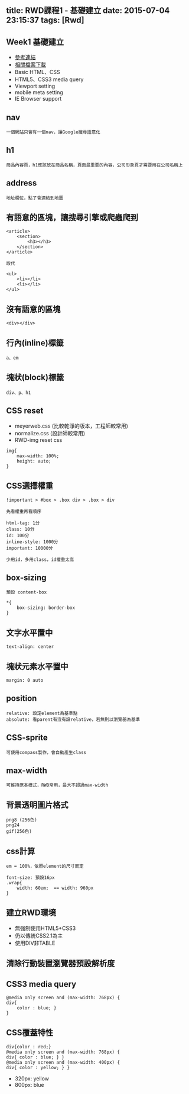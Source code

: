 title: RWD課程1 - 基礎建立
date: 2015-07-04 23:15:37
tags: [Rwd]
---

## Week1 基礎建立
- [參考連結](https://liao-talk.hackpad.com/Week1--ozgcvAjtWE5)
- [相關檔案下載](https://drive.google.com/folderview?id=0B2jVbbD2WJGIfmFIVTBDOExsYklkZmZ3ck8tYWdpV3YzX0pXcURBZUxNaGs5Nll2MXBEWUk&usp=drive_web)
- Basic HTML、CSS
- HTML5、CSS3 media query
- Viewport setting
- mobile meta setting
- IE Browser support

<!-- more -->

## nav
```
一個網站只會有一個nav，讓Google搜尋語意化
```

## h1
```
商品內容頁，h1應該放在商品名稱，頁面最重要的內容，公司形象頁才需要用在公司名稱上
```

## address
```
地址欄位，點了會連結到地圖
```

## 有語意的區塊，讓搜尋引擎或爬蟲爬到
```
<article>
    <section>
        <h3></h3>
    </section>
</article>

取代

<ul>
    <li></li>
    <li></li>
</ul>
```

## 沒有語意的區塊
```
<div></div>
```

## 行內(inline)標籤
```
a、em
```

## 塊狀(block)標籤
```
div、p、h1
```

## CSS reset
- meyerweb.css (比較乾淨的版本，工程師較常用)
- normalize.css (設計師較常用)
- RWD-img reset css
```
img{
    max-width: 100%;
    height: auto;
}
```

## CSS選擇權重
```
!important > #box > .box div > .box > div

先看權重再看順序

html-tag: 1分
class: 10分
id: 100分
inline-style: 1000分
important: 10000分

少用id，多用class，id權重太高
```

## box-sizing
```
預設 content-box

*{
    box-sizing: border-box
}
```

## 文字水平置中
```
text-align: center
```

## 塊狀元素水平置中
```
margin: 0 auto
```

## position
```
relative: 設定element為基準點
absolute: 看parent有沒有設relative，若無則以瀏覽器為基準
```

## CSS-sprite
```
可使用compass製作，會自動產生class
```

## max-width
```
可維持原本樣式，RWD常用，最大不超過max-width
```

## 背景透明圖片格式
```
png8 (256色)
png24
gif(256色)
```

## css計算
```
em = 100%，依照element的尺寸而定

font-size: 預設16px
.wrap{
    width: 60em;  == width: 960px
}
```

## 建立RWD環境
- 無強制使用HTML5+CSS3
- 仍以傳統CSS2.1為主
- 使用DIV非TABLE

## 清除行動裝置瀏覽器預設解析度

## CSS3 media query
```
@media only screen and (max-width: 768px) {
div{
	color : blue; }
}
```

## CSS覆蓋特性
```
div{color : red;}
@media only screen and (max-width: 768px) {
div{ color : blue; } }
@media only screen and (max-width: 400px) {
div{ color : yellow; } }
```
- 320px: yellow
- 800px: blue
